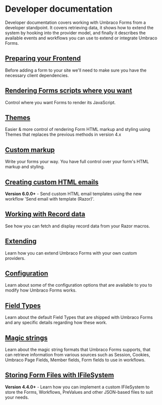 # Developer documentation
Developer documentation covers working with Umbraco Forms from a developer standpoint. It covers retrieving data, it shows how to extend the system by hooking into the provider model, and finally it describes the available events and workflows you can use to extend or integrate Umbraco Forms.

## [Preparing your Frontend](Prepping-Frontend/index.md)
Before adding a form to your site we'll need to make sure you have the necessary client dependencies.

## [Rendering Forms scripts where you want](Rendering-Scripts/index.md)
Control where you want Forms to render its JavaScript.

## [Themes](Themes/index.md)
Easier & more control of rendering Form HTML markup and styling using Themes that replaces the previous methods in version 4.x

## [Custom markup](Custom-Markup/index.md)
Write your forms your way. You have full control over your form's HTML markup and styling.

## [Creating custom HTML emails](Email-Templates/index.md)
**Version 6.0.0+** - Send custom HTML email templates using the new workflow 'Send email with template (Razor)'.

## [Working with Record data](Working-With-Data/index.md)
See how you can fetch and display record data from your Razor macros.

## [Extending](Extending/index.md)
Learn how you can extend Umbraco Forms with your own custom providers.

## [Configuration](Configuration/index.md)
Learn about some of the configuration options that are available to you to modify how Umbraco Forms works.

## [Field Types](Field-Types/index.md)
Learn about the default Field Types that are shipped with Umbraco Forms and any specific details regarding how these work.

## [Magic strings](Magic-Strings/index.md)
Learn about the magic string formats that Umbraco Forms supports, that can retrieve information from various sources such as Session, Cookies, Umbraco Page Fields, Member fields, Form fields to use in workflows.

## [Storing Form Files with IFileSystem](IFileSystem/index.md)
**Version 4.4.0+** - Learn how you can implement a custom IFileSystem to store the Forms, Workflows, PreValues and other JSON-based files to suit your needs.
